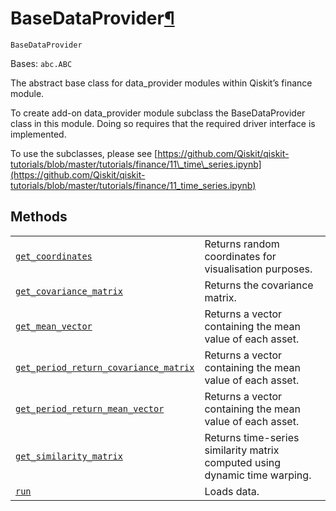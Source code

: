 # BaseDataProvider[¶](#basedataprovider "Permalink to this headline")

<span id="undefined" />

`BaseDataProvider`

Bases: `abc.ABC`

The abstract base class for data\_provider modules within Qiskit’s finance module.

To create add-on data\_provider module subclass the BaseDataProvider class in this module. Doing so requires that the required driver interface is implemented.

To use the subclasses, please see [https://github.com/Qiskit/qiskit-tutorials/blob/master/tutorials/finance/11\_time\_series.ipynb](https://github.com/Qiskit/qiskit-tutorials/blob/master/tutorials/finance/11_time_series.ipynb)

## Methods

|                                                                                                                                                                                                                                                                                                     |                                                                            |
| --------------------------------------------------------------------------------------------------------------------------------------------------------------------------------------------------------------------------------------------------------------------------------------------------- | -------------------------------------------------------------------------- |
| [`get_coordinates`](qiskit.finance.data_providers.BaseDataProvider.get_coordinates#qiskit.finance.data_providers.BaseDataProvider.get_coordinates "qiskit.finance.data_providers.BaseDataProvider.get_coordinates")                                                                                 | Returns random coordinates for visualisation purposes.                     |
| [`get_covariance_matrix`](qiskit.finance.data_providers.BaseDataProvider.get_covariance_matrix#qiskit.finance.data_providers.BaseDataProvider.get_covariance_matrix "qiskit.finance.data_providers.BaseDataProvider.get_covariance_matrix")                                                         | Returns the covariance matrix.                                             |
| [`get_mean_vector`](qiskit.finance.data_providers.BaseDataProvider.get_mean_vector#qiskit.finance.data_providers.BaseDataProvider.get_mean_vector "qiskit.finance.data_providers.BaseDataProvider.get_mean_vector")                                                                                 | Returns a vector containing the mean value of each asset.                  |
| [`get_period_return_covariance_matrix`](qiskit.finance.data_providers.BaseDataProvider.get_period_return_covariance_matrix#qiskit.finance.data_providers.BaseDataProvider.get_period_return_covariance_matrix "qiskit.finance.data_providers.BaseDataProvider.get_period_return_covariance_matrix") | Returns a vector containing the mean value of each asset.                  |
| [`get_period_return_mean_vector`](qiskit.finance.data_providers.BaseDataProvider.get_period_return_mean_vector#qiskit.finance.data_providers.BaseDataProvider.get_period_return_mean_vector "qiskit.finance.data_providers.BaseDataProvider.get_period_return_mean_vector")                         | Returns a vector containing the mean value of each asset.                  |
| [`get_similarity_matrix`](qiskit.finance.data_providers.BaseDataProvider.get_similarity_matrix#qiskit.finance.data_providers.BaseDataProvider.get_similarity_matrix "qiskit.finance.data_providers.BaseDataProvider.get_similarity_matrix")                                                         | Returns time-series similarity matrix computed using dynamic time warping. |
| [`run`](qiskit.finance.data_providers.BaseDataProvider.run#qiskit.finance.data_providers.BaseDataProvider.run "qiskit.finance.data_providers.BaseDataProvider.run")                                                                                                                                 | Loads data.                                                                |
